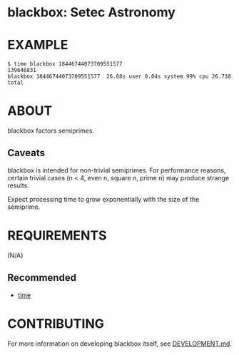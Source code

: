 # blackbox: Setec Astronomy

# EXAMPLE

```console
$ time blackbox 18446744073709551577
139646831
blackbox 18446744073709551577  26.68s user 0.04s system 99% cpu 26.738 total
```

# ABOUT

blackbox factors semiprimes.

## Caveats

blackbox is intended for non-trivial semiprimes. For performance reasons, certain trivial cases (n < 4, even n, square n, prime n) may produce strange results.

Expect processing time to grow exponentially with the size of the semiprime.

# REQUIREMENTS

(N/A)

## Recommended

* [time](https://linux.die.net/man/1/time)

# CONTRIBUTING

For more information on developing blackbox itself, see [DEVELOPMENT.md](DEVELOPMENT.md).
